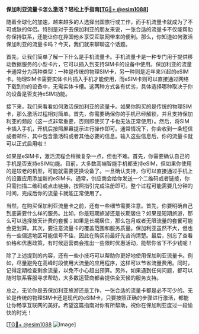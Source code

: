 **保加利亚流量卡怎么激活？轻松上手指南[[TG💪+ @esim1088](https://t.me/s/esim1088)]**

随着全球化的加速，越来越多的人选择出国旅行或工作，而手机流量卡就成为了不可或缺的伴侣。特别是对于去保加利亚的朋友来说，一张合适的流量卡不仅能帮助你保持联系，还能让你在异国他乡享受互联网带来的便利。那么，你知道如何激活保加利亚的流量卡吗？今天，我们就来聊聊这个话题。

首先，让我们简单了解一下什么是手机流量卡。手机流量卡是一种专门用于提供移动数据服务的小型卡片，它可以插入到支持SIM卡的设备中使用。保加利亚的流量卡通常分为两种类型：一种是传统的物理SIM卡，另一种则是近年来兴起的eSIM卡。物理SIM卡需要实体卡片插入手机才能使用，而eSIM卡则可以直接通过网络下载到你的设备中，无需实体卡槽。这两种方式各有优劣，具体选择哪种取决于你的设备是否支持eSIM功能。

接下来，我们来看看如何激活保加利亚的流量卡。如果你购买的是传统的物理SIM卡，那么激活过程相对简单。首先，你需要确保你的手机已经解锁，并且支持保加利亚的频段（这一点非常重要，否则即使买了卡也无法正常使用）。然后，将SIM卡插入手机，开机后按照屏幕提示进行操作即可。通常情况下，你会收到一条短信或者邮件，其中包含激活码或者其他必要的信息。输入这些信息后，你的流量卡就可以正式启用啦！

如果是eSIM卡，激活流程会稍微复杂一点，但也不难。首先，你需要确认自己的手机是否支持eSIM功能。目前，大多数高端智能手机都支持eSIM，但如果你使用的是较老的机型，可能就需要更换设备了。一旦确认支持，你可以直接通过手机上的设置应用添加新的eSIM卡。通常，供应商会给你发送一个二维码或者链接，你只需扫描二维码或点击链接，按照指引完成注册即可。整个过程可能需要几分钟的时间，完成后你的流量卡就能正常使用了。

当然，在购买保加利亚流量卡之前，还有一些细节需要注意。首先，你要明确自己到底需要什么样的服务。比如，你是短期旅游还是长期居住？如果是短期旅游，那么可以选择按天计费的套餐；如果是长期居住，那么包月或者无限流量的套餐可能会更划算。其次，要注意流量卡的覆盖范围和服务质量。保加利亚虽然不大，但也有一些偏远地区可能信号不佳，因此在购买前最好先咨询清楚。最后，别忘了查看价格和优惠政策，有时候运营商会推出一些限时优惠活动，能帮你省下不少钱呢！

除了上述提到的内容，还有一些小技巧可以帮助你更好地使用保加利亚流量卡。例如，尽量避免在高峰时段使用大流量的应用程序，这样可以节省流量费用。同时，记得定期检查剩余流量，以免不小心超出预算。另外，如果遇到任何问题，都可以随时联系客服寻求帮助，大多数运营商都会提供全天候的服务支持。

总之，无论你是去保加利亚旅游还是工作，一张合适的流量卡都是必不可少的。无论是传统的物理SIM卡还是现代的eSIM卡，只要按照正确的步骤进行激活，都能让你畅享互联网的美好。希望这篇指南对你有所帮助，祝你在保加利亚度过一段愉快的时光！

[[TG💪+ @esim1088](https://t.me/s/esim1088) ![Image](https://i.postimg.cc/4NQfJmqS/Snipaste-2025-05-13-00-14-12.png)]